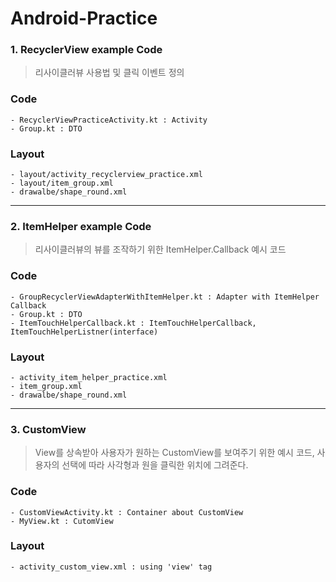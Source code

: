 # Android-Practice

### 1. RecyclerView example Code
> 리사이클러뷰 사용법 및 클릭 이벤트 정의

### Code
  	- RecyclerViewPracticeActivity.kt : Activity
  	- Group.kt : DTO

### Layout
	- layout/activity_recyclerview_practice.xml
	- layout/item_group.xml
	- drawalbe/shape_round.xml

---

### 2. ItemHelper example Code
> 리사이클러뷰의 뷰를 조작하기 위한 ItemHelper.Callback 예시 코드

### Code
	- GroupRecyclerViewAdapterWithItemHelper.kt : Adapter with ItemHelper Callback
	- Group.kt : DTO
 	- ItemTouchHelperCallback.kt : ItemTouchHelperCallback, ItemTouchHelperListner(interface)

### Layout
	- activity_item_helper_practice.xml
	- item_group.xml
	- drawalbe/shape_round.xml


 ---

### 3. CustomView
> View를 상속받아 사용자가 원하는 CustomView를 보여주기 위한 예시 코드, 사용자의 선택에 따라 사각형과 원을 클릭한 위치에 그려준다.

### Code
	- CustomViewActivity.kt : Container about CustomView
	- MyView.kt : CutomView

### Layout
	- activity_custom_view.xml : using 'view' tag
